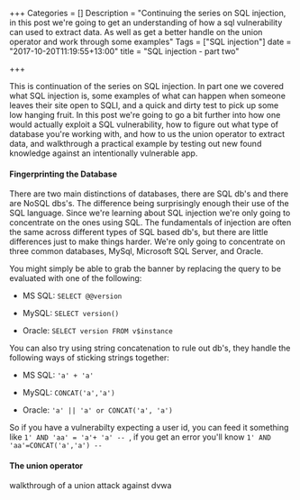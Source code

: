 +++
Categories = []
Description = "Continuing the series on SQL injection, in this post we're going to get an understanding of how a sql vulnerability can used to extract data. As well as get a better handle on the union operator and work through some examples"
Tags = ["SQL injection"]
date = "2017-10-20T11:19:55+13:00"
title = "SQL injection - part two"

+++

This is continuation of the series on SQL injection. In part one we covered what SQL injection is, some examples of what can happen when someone leaves their site open to SQLI, and a quick and dirty test to pick up some low hanging fruit.
In this post we're going to go a bit further into how one would actually exploit a SQL vulnerability, how to figure out what type of database you're working with, and how to us the union operator to extract data, and walkthrough a practical example by testing out new found knowledge against an intentionally vulnerable app.

#### Fingerprinting the Database

There are two main distinctions of databases, there are SQL db's and there are NoSQL dbs's. The difference being surprisingly enough their use of the SQL language. Since we're learning about SQL injection we're only going to concentrate on the ones using SQL. The fundamentals of injection are often the same across different types of SQL based db's, but there are little differences just to make things harder. We're only going to concentrate on three common databases, MySql, Microsoft SQL Server, and Oracle.

You might simply be able to grab the banner by replacing the query to be evaluated with one of the following:

- MS SQL: `SELECT @@version`

- MySQL: `SELECT version()`

- Oracle: `SELECT version FROM v$instance`

You can also try using string concatenation to rule out db's, they handle the following ways of sticking strings together:

- MS SQL: `'a' + 'a'`

- MySQL: `CONCAT('a','a')`

- Oracle: `'a' || 'a' or CONCAT('a', 'a')`

So if you have a vulnerabilty expecting a user id, you can feed it something like `1' AND 'aa' = 'a'+ 'a' -- `, if you get an error you'll know `1' AND 'aa'=CONCAT('a','a') -- `

#### The union operator

walkthrough of a union attack against dvwa
